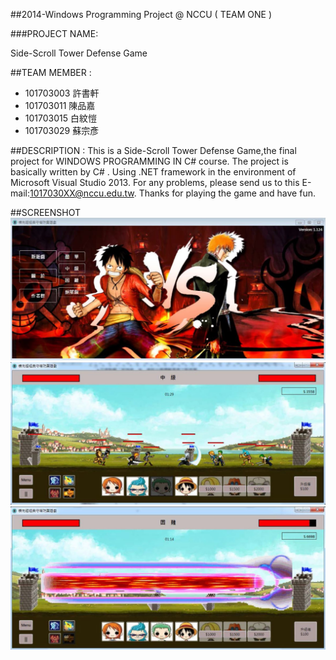 ##2014-Windows Programming Project @ NCCU ( TEAM  ONE )


###PROJECT NAME: 

Side-Scroll Tower Defense Game
              
##TEAM MEMBER :
 - 101703003 許書軒
 - 101703011 陳品嘉
 - 101703015 白紋愷
 - 101703029 蘇宗彥
              
##DESCRIPTION :
		This is a Side-Scroll Tower Defense Game,the final project for WINDOWS PROGRAMMING IN C# course.
	The project is basically written by C# .
	Using .NET framework in the environment of Microsoft Visual Studio 2013.
	For any problems, please send us to this E-mail:1017030XX@nccu.edu.tw. 
	Thanks for playing the game and have fun.

##SCREENSHOT
![img](demo/demo1.JPG)
![img](demo/demo2.JPG)
![img](demo/demo3.JPG)
